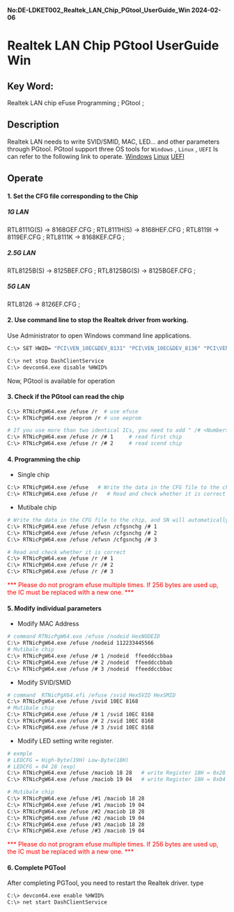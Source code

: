 **No:DE-LDKET002_Realtek_LAN_Chip_PGtool_UserGuide_Win 2024-02-06**
# Realtek LAN Chip PGtool UserGuide Win
## Key Word:

Realtek LAN chip eFuse Programming ; PGtool ; 

## Description

Realtek LAN needs to write SVID/SMID, MAC, LED... and other parameters through PGtool.
PGtool support three OS tools for `Windows` , `Linux` , `UEFI`
Is can refer to the following link to operate.
[Windows](./DE-LDRET002_Realtek_LAN_Chip_PGtool_UserGuide_Win.md)
[Linux](./DE-LDRET003_Realtek_LAN_Chip_PGtool_UserGuide_Linux.md)
[UEFI](./DE-LDRET004_Realtek_LAN_Chip_PGtool_UserGuide_UEFI.md)

## Operate
#### 1. Set the CFG file corresponding to the Chip
##### 1G LAN
RTL8111G(S) -> 8168GEF.CFG ; 
RTL8111H(S) -> 8168HEF.CFG ; 
RTL8119I -> 8119EF.CFG ; 
RTL8111K -> 8168KEF.CFG ; 
##### 2.5G LAN
RTL8125B(S) -> 8125BEF.CFG ; 
RTL8125BG(S) -> 8125BGEF.CFG ; 
##### 5G LAN
RTL8126 -> 8126EF.CFG ; 
#### 2. Use command line to stop the Realtek driver from working.
Use Administrator to open Windows command line applications.
```bash
C:\> SET HWID= "PCI\VEN_10EC&DEV_8131" "PCI\VEN_10EC&DEV_8136" "PCI\VEN_10EC&DEV_8137" "PCI\VEN_10EC&DEV_8168" "PCI\VEN_10EC&DEV_8161" "PCI\VEN_10EC&DEV_8169" "PCI\VEN_10EC&DEV_8167" "PCI\VEN_10EC&DEV_8125" "PCI\VEN_10EC&DEV_2502" "PCI\VEN_10EC&DEV_2600" "PCI\VEN_10EC&DEV_3000" "PCI\VEN_10EC&DEV_8162"

C:\> net stop DashClientService
C:\> devcon64.exe disable %HWID%
```
Now, PGtool is available for operation
#### 3. Check if the PGtool can read the chip
```bash
C:\> RTNicPgW64.exe /efuse /r  # use efuse
C:\> RTNicPgW64.exe /eeprom /r # use eeprom

# If you use more than two identical ICs, you need to add " /# <Number> "
C:\> RTNicPgW64.exe /efuse /r /# 1     # read first chip
C:\> RTNicPgW64.exe /efuse /r /# 2     # read scend chip
```
#### 4. Programming the chip
* Single chip
```bash
C:\> RTNicPgW64.exe /efuse   # Write the data in the CFG file to the chip.
C:\> RTNicPgW64.exe /efuse /r   # Read and check whether it is correct
```
* Mutibale chip
```bash
# Write the data in the CFG file to the chip, and SN will automatically increase by 1.
C:\> RTNicPgW64.exe /efuse /efwsn /cfgsnchg /# 1 
C:\> RTNicPgW64.exe /efuse /efwsn /cfgsnchg /# 2
C:\> RTNicPgW64.exe /efuse /efwsn /cfgsnchg /# 3

# Read and check whether it is correct
C:\> RTNicPgW64.exe /efuse /r /# 1
C:\> RTNicPgW64.exe /efuse /r /# 2
C:\> RTNicPgW64.exe /efuse /r /# 3
```
<font color="#FF0000">*** Please do not program efuse multiple times. If 256 bytes are used up, the IC must be replaced with a new one. ***</font>

#### 5. Modify individual parameters
* Modify MAC Address
```bash
# command RTNicPgW64.exe /efuse /nodeid HexNODEID
C:\> RTNicPgW64.exe /efuse /nodeid 112233445566
# Mutibale chip
C:\> RTNicPgW64.exe /efuse /# 1 /nodeid  ffeeddccbbaa 
C:\> RTNicPgW64.exe /efuse /# 2 /nodeid  ffeeddccbbab
C:\> RTNicPgW64.exe /efuse /# 3 /nodeid  ffeeddccbbac 
```

* Modify SVID/SMID
```bash
# command  RTNicPgX64.efi /efuse /svid HexSVID HexSMID
C:\> RTNicPgW64.exe /efuse /svid 10EC 8168
# Mutibale chip
C:\> RTNicPgW64.exe /efuse /# 1 /svid 10EC 8168
C:\> RTNicPgW64.exe /efuse /# 2 /svid 10EC 8168
C:\> RTNicPgW64.exe /efuse /# 3 /svid 10EC 8168
```

* Modify LED setting
write register.
```bash
# exmple 
# LEDCFG = High-Byte(19H) Low-Byte(18H)
# LEDCFG = 04 28 (exp)
C:\> RTNicPgW64.exe /efuse /maciob 18 28   # write Register 18H = 0x28 .
C:\> RTNicPgW64.exe /efuse /maciob 19 04   # write Register 18H = 0x04 .

# Mutibale chip
C:\> RTNicPgW64.exe /efuse /#1 /maciob 18 28
C:\> RTNicPgW64.exe /efuse /#1 /maciob 19 04
C:\> RTNicPgW64.exe /efuse /#2 /maciob 18 28
C:\> RTNicPgW64.exe /efuse /#2 /maciob 19 04
C:\> RTNicPgW64.exe /efuse /#3 /maciob 18 28
C:\> RTNicPgW64.exe /efuse /#3 /maciob 19 04
```
<font color="#FF0000">*** Please do not program efuse multiple times. If 256 bytes are used up, the IC must be replaced with a new one. ***</font>
#### 6. Complete PGTool
After completing PGTool, you need to restart the Realtek driver.
type
```bash
C:\> devcon64.exe enable %HWID%
C:\> net start DashClientService
```
